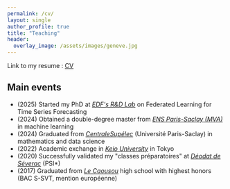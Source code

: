```yaml
---
permalink: /cv/
layout: single
author_profile: true
title: "Teaching"
header:
  overlay_image: /assets/images/geneve.jpg
---
```


Link to my resume : [CV](https://github.com/user-attachments/files/18452604/CV.pdf)

## Main events

- (2025) Started my PhD at [*EDF's R&D Lab*](https://www.edf.fr/groupe-edf/inventer-l-avenir-de-l-energie/r-d-un-savoir-faire-mondial) on Federated Learning for Time Series Forecasting
- (2024) Obtained a double-degree master from [*ENS Paris-Saclay (MVA)*](https://www.master-mva.com/) in machine learning
- (2024) Graduated from [*CentraleSupélec*](https://www.centralesupelec.fr/) (Université Paris-Saclay) in mathematics and data science
- (2022) Academic exchange in [*Keio University*](https://www.keio.ac.jp/en/) in Tokyo
- (2020) Successfully validated my "classes préparatoires" at [*Déodat de Séverac*](https://deodat.mon-ent-occitanie.fr/formations/classes-preparatoires-aux-grandes-ecoles-cpge-/) (PSI*)
- (2017) Graduated from [*Le Caousou*](https://www.caousou.com/) high school with highest honors (BAC S-SVT, mention européenne)
